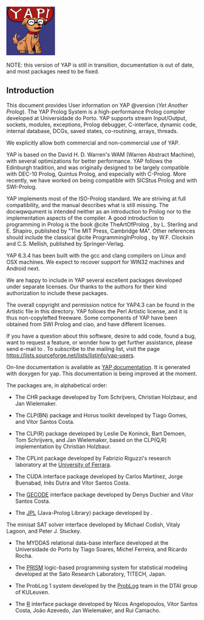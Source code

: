 

![The YAP Logo](images/yap_128x128x32.png)


NOTE: this version of YAP is still in transition, documentation is out of date, and most packages need to be fixed.

## Introduction

This document provides User information on YAP @version (<em>Yet
Another Prolog</em>). The YAP Prolog System is a high-performance
Prolog compiler developed at Universidade do Porto.  YAP supports
stream Input/Output, sockets, modules, exceptions, Prolog debugger,
C-interface, dynamic code, internal database, DCGs, saved states,
co-routining, arrays, threads.

We explicitly allow both commercial and non-commercial use of YAP.


YAP is based on the David H. D. Warren's WAM (Warren Abstract Machine),
with several optimizations for better performance. YAP follows the
Edinburgh tradition, and was originally designed to be largely
compatible with DEC-10 Prolog, Quintus Prolog, and especially with
C-Prolog. More recently, we have worked on being compatible with SICStus Prolog and with SWI-Prolog.

YAP implements most of the ISO-Prolog standard. We are striving at
full compatibility, and the manual describes what is still
missing.
The docwqwqument is intended neither as an introduction to Prolog nor to the
implementation aspects of the compiler. A good introduction to
programming in Prolog is the book @cite TheArtOfProlog , by
L. Sterling and E. Shapiro, published by "The MIT Press, Cambridge
MA". Other references should include the classical @cite ProgrammingInProlog , by W.F. Clocksin and C.S. Mellish, published by
Springer-Verlag.

YAP 6.3.4 has been built with the gcc and clang compilers on Linux and OSX machines. We expect to recover support for  WIN32 machines and
Android next.

We are happy to include in YAP several excellent packages developed
under separate licenses. Our thanks to the authors for their kind
authorization to include these packages.

The overall copyright and permission notice for YAP4.3 can be found in
the Artistic file in this directory. YAP follows the Perl Artistic
license, and it is thus non-copylefted freeware. Some components of YAP have been obtained from SWI Prolog and ciao, and have
different licenses.

If you have a question about this software, desire to add code, found a
bug, want to request a feature, or wonder how to get further assistance,
please send e-mail to <yap-users AT lists.sourceforge.net>.  To
subscribe to the mailing list, visit the page
<https://lists.sourceforge.net/lists/listinfo/yap-users>.

On-line documentation is available as [YAP documentation](http://www.dcc.fc.up.pt/~vsc/yap/). It is generated with doxygen for yap. This documentation is being improved at the moment. 



The packages are, in alphabetical order:

+ The CHR package developed by Tom Schrijvers,
Christian Holzbaur, and Jan Wielemaker. 

+ The CLP(BN) package and Horus toolkit developed by Tiago Gomes, and Vítor Santos Costa.

+ The CLP(R) package developed by Leslie De Koninck, Bart Demoen, Tom
Schrijvers, and Jan Wielemaker, based on the CLP(Q,R) implementation
by Christian Holzbaur.

+ The CPLint package developed by Fabrizio Riguzzi's research
laboratory at the [University of Ferrara](http://www.ing.unife.it/Docenti/FabrizioRiguzzi/). 

+ The CUDA interface package developed by Carlos Martínez, Jorge
Buenabad, Inês Dutra and Vítor Santos Costa.

+ The [GECODE](http://www.gecode.org) interface package developed by  Denys Duchier and Vítor Santos Costa.

+ The [JPL](http://www.swi-prolog.org/packages/jpl/) (Java-Prolog Library) package developed by .

 The minisat SAT solver interface developed by Michael Codish,
 Vitaly Lagoon, and Peter J. Stuckey.

+ The MYDDAS relational data-base interface developed at the
 Universidade do Porto by Tiago Soares, Michel Ferreira, and Ricardo Rocha.

+ The [PRISM](http://rjida.meijo-u.ac.jp/prism/) logic-based
programming system for statistical modeling developed at the Sato
Research Laboratory, TITECH, Japan.

+ The ProbLog 1 system developed by the [ProbLog](https://dtai.cs.kuleuven.be/problog) team in the
DTAI group of KULeuven.

+ The [R](http://stoics.org.uk/~nicos/sware/packs/real/) interface package developed by 	Nicos Angelopoulos,
Vítor Santos Costa, João Azevedo, Jan Wielemaker, and Rui Camacho.

